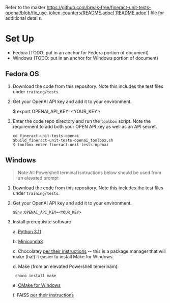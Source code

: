Refer to the master https://github.com/break-free/fineract-unit-tests-openai/blob/fix_use-token-counters/README.adoc[`README.adoc`] file for additional details.

# Set Up
* Fedora (TODO: put in an anchor for Fedora portion of document)
* Windows (TODO: put in an anchor for Windows portion of document)

## Fedora OS


1. Download the code from this repository. Note this includes the test files under `training/tests`.
2. Get your OpenAI API key and add it to your environment.

    $ export OPENAI_API_KEY=<YOUR_KEY>

3. Enter the code repo directory and run the `toolbox` script. Note the requirement to add both your OPEN API key as well as an API secret.

    ```
    cd fineract-unit-tests-openai
    $build_fineract-unit-tests-openai_toolbox.sh
    $ toolbox enter fineract-unit-tests-openai
    ```

## Windows 
> Note
> All Powershell terminal isntructions below should be used from an elevated prompt

1. Download the code from this repository. Note this includes the test files under `training/tests`.
2. Get your OpenAI API key and add it to your environment.

    ```
    $Env:OPENAI_API_KEY=<YOUR_KEY>
    ```

3. Install prerequisite software
    
    a. [Python 3.11](https://www.python.org/downloads/release/python-3111/)
    
    b. [Miniconda3](https://docs.conda.io/en/latest/miniconda.html)


    c. Chocolatey [per their instructions](https://chocolatey.org/install) -- this is a package manager that will make (ha!) it easier to install Make for Windows

    d. Make (from an elevated Powershell temerinam):

        choco install make
    e. [CMake for Windows](https://cmake.org/download/)

    f. FAISS [per their instructions](https://github.com/bitsun/faiss/blob/master/INSTALL.md)

         
